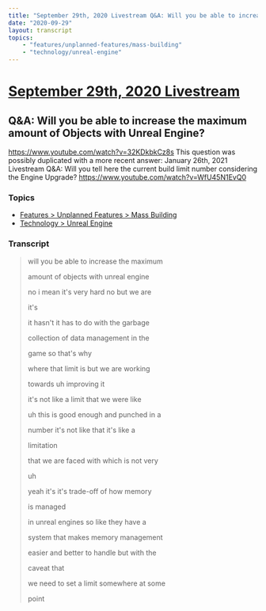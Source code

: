 ```yaml
---
title: "September 29th, 2020 Livestream Q&A: Will you be able to increase the maximum amount of Objects with Unreal Engine?"
date: "2020-09-29"
layout: transcript
topics:
    - "features/unplanned-features/mass-building"
    - "technology/unreal-engine"
---
```

# [September 29th, 2020 Livestream](../2020-09-29.md)
## Q&A: Will you be able to increase the maximum amount of Objects with Unreal Engine?
https://www.youtube.com/watch?v=32KDkbkCz8s
This question was possibly duplicated with a more recent answer: January 26th, 2021 Livestream Q&A: Will you tell here the current build limit number considering the Engine Upgrade? https://www.youtube.com/watch?v=WfU45N1EvQ0


### Topics
* [Features > Unplanned Features > Mass Building](../topics/features/unplanned-features/mass-building.md)
* [Technology > Unreal Engine](../topics/technology/unreal-engine.md)

### Transcript

> will you be able to increase the maximum
>
> amount of objects with unreal engine
>
> no i mean it's very hard no but we are
>
> it's
>
> it hasn't it has to do with the garbage
>
> collection of data management in the
>
> game so that's why
>
> where that limit is but we are working
>
> towards uh improving it
>
> it's not like a limit that we were like
>
> uh this is good enough and punched in a
>
> number it's not like that it's like a
>
> limitation
>
> that we are faced with which is not very
>
> uh
>
> yeah it's it's trade-off of how memory
>
> is managed
>
> in unreal engines so like they have a
>
> system that makes memory management
>
> easier and better to handle but with the
>
> caveat that
>
> we need to set a limit somewhere at some
>
> point
